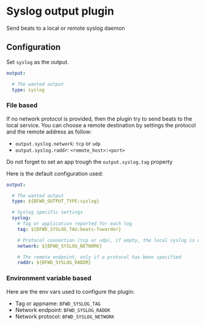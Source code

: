 # Syslog output plugin

Send beats to a local or remote syslog daemon

## Configuration
Set `syslog` as the output.

```yaml
output:

  # The wanted output
  type: syslog
```

### File based

If no network protocol is provided, then the plugin try to send beats to the local service.
You can choose a remote destination by settings the protocol and the remote address as follow:

* `output.syslog.network`: `tcp` or `udp`
* `output.syslog.raddr`: `<remote_host>:<port>`

Do not forget to set an app trough the `output.syslog.tag` property

Here is the default configuration used:

```yaml
output:

  # The wanted output
  type: ${BFWD_OUTPUT_TYPE:syslog}

  # Syslog specific settings
  syslog:
    # Tag or application reported for each log
    tag: ${BFWD_SYSLOG_TAG:beats-fowarder}

    # Protocol connection (tcp or udp), if empty, the local syslog is used
    network: ${BFWD_SYSLOG_NETWORK}

    # The remote endpoint, only if a protocol has been specified
    raddr: ${BFWD_SYSLOG_RADDR}
```

### Environment variable based

Here are the env vars used to configure the plugin:

* Tag or appname:   `BFWD_SYSLOG_TAG`
* Network endpoint: `BFWD_SYSLOG_RADDR`
* Network protocol: `BFWD_SYSLOG_NETWORK`